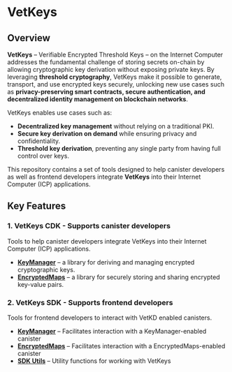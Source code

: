 # VetKeys

## Overview

**VetKeys** – Verifiable Encrypted Threshold Keys – on the Internet Computer addresses the fundamental challenge of storing secrets on-chain by allowing cryptographic key derivation without exposing private keys. By leveraging **threshold cryptography**, VetKeys make it possible to generate, transport, and use encrypted keys securely, unlocking new use cases such as **privacy-preserving smart contracts, secure authentication, and decentralized identity management on blockchain networks**.

VetKeys enables use cases such as:
- **Decentralized key management** without relying on a traditional PKI.
- **Secure key derivation on demand** while ensuring privacy and confidentiality.
- **Threshold key derivation**, preventing any single party from having full control over keys.

This repository contains a set of tools designed to help canister developers as well as frontend developers integrate **VetKeys** into their Internet Computer (ICP) applications.

## Key Features

### **1. VetKeys CDK** - Supports canister developers

Tools to help canister developers integrate VetKeys into their Internet Computer (ICP) applications.

- **[KeyManager](./cdk/key_manager/README.md)** – a library for deriving and managing encrypted cryptographic keys.
- **[EncryptedMaps](./cdk/encrypted_maps/README.md)** – a library for securely storing and sharing encrypted key-value pairs.

### **2. VetKeys SDK** - Supports frontend developers

Tools for frontend developers to interact with VetKD enabled canisters.

- **[KeyManager](./sdk/ic_vetkd_sdk_key_manager/README.md)** – Facilitates interaction with a KeyManager-enabled canister
- **[EncryptedMaps](./sdk/ic_vetkd_sdk_encrypted_maps/README.md)** – Facilitates interaction with a EncryptedMaps-enabled canister
- **[SDK Utils](./sdk/ic_vetkd_sdk_utils/README.md)** – Utility functions for working with VetKeys
